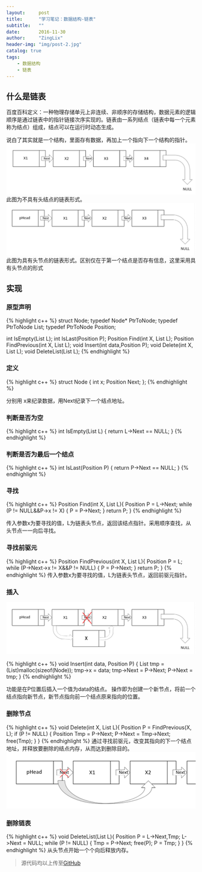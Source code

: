 ```yaml
---
layout:     post
title:      "学习笔记：数据结构-链表"
subtitle:   ""
date:       2016-11-30
author:     "ZingLix"
header-img: "img/post-2.jpg"
catalog: true
tags:
    - 数据结构
    - 链表
---
```


## 什么是链表

百度百科定义：一种物理存储单元上非连续、非顺序的存储结构，数据元素的逻辑顺序是通过链表中的指针链接次序实现的。链表由一系列结点（链表中每一个元素称为结点）组成，结点可以在运行时动态生成。

说白了其实就是一个结构，里面存有数据，再加上一个指向下一个结构的指针。
![QQ截图20161130164727.png](\img\in-post\study-notes-list\583e9235cd279.png)
此图为不具有头结点的链表形式。
![QQ截图20161130170001.png](\img\in-post\study-notes-list\583e9528cb615.png)
此图为具有头节点的链表形式。区别仅在于第一个结点是否存有信息，这里采用具有头节点的形式

## 实现

### 原型声明
{% highlight c++ %}
struct Node;
typedef Node* PtrToNode;
typedef PtrToNode List;
typedef PtrToNode Position;

int IsEmpty(List L);
int IsLast(Position P);
Position Find(int X, List L);
Position FindPrevious(int X, List L);
void Insert(int data,Position P);
void Delete(int X, List L);
void DeleteList(List L);
{% endhighlight %}

### 定义
{% highlight c++ %}
struct Node
{
	int x;
	Position Next;
};
{% endhighlight %}

分别用 x来纪录数据，用Next纪录下一个结点地址。

### 判断是否为空
{% highlight c++ %}
int IsEmpty(List L)
{
	return L->Next == NULL;
}
{% endhighlight %}

### 判断是否为最后一个结点
{% highlight c++ %}
int IsLast(Position P)
{
	return P->Next == NULL;
}
{% endhighlight %}

### 寻找
{% highlight c++ %}
Position Find(int X, List L){
	Position P = L->Next;
	while (P != NULL&&P->x != X) {
		P = P->Next;
	}
	return P;
}
{% endhighlight %}

传入参数x为要寻找的值，L为链表头节点，返回该结点指针。采用顺序查找，从头节点一一向后寻找。

### 寻找前驱元
{% highlight c++ %}
Position FindPrevious(int X, List L){
	Position P = L;
	while (P->Next->x != X&&P != NULL) {
		P = P->Next;
	}
	return P;
}
{% endhighlight %}
传入参数x为要寻找的值，L为链表头节点，返回前驱元指针。

### 插入
![583e9528cb615.jpg](\img\in-post\study-notes-list\5852aee707624.jpg)

{% highlight c++ %}
void Insert(int data, Position P) {
	List tmp = (List)malloc(sizeof(Node));
	tmp->x = data;
	tmp->Next = P->Next;
	P->Next = tmp;
}
{% endhighlight %}

功能是在P位置后插入一个值为data的结点。
操作即为创建一个新节点，将前一个结点指向新节点，新节点指向前一个结点原来指向的位置。

### 删除节点
{% highlight c++ %}
void Delete(int X, List L){
	Position P = FindPrevious(X, L);
	if (P != NULL) {
		Position Tmp = P->Next;
		P->Next = Tmp->Next;
		free(Tmp);
	}
}
{% endhighlight %}
通过寻找前驱元，改变其指向的下一个结点地址，并释放要删除的结点内存，从而达到删除目的。
![QQ截图20161130171745.png](\img\in-post\study-notes-list\583e995036717.png)

### 删除链表
{% highlight c++ %}
void DeleteList(List L){
	Position P = L->Next,Tmp;
	L->Next = NULL;
	while (P != NULL) {
		Tmp = P->Next;
		free(P);
		P = Tmp;
	}
}
{% endhighlight %}
从头节点开始一个个向后释放内存。



> 源代码均以上传至[GitHub](https://github.com/ZingLix/Data-Structures-and-Algorithm/tree/master/List)
